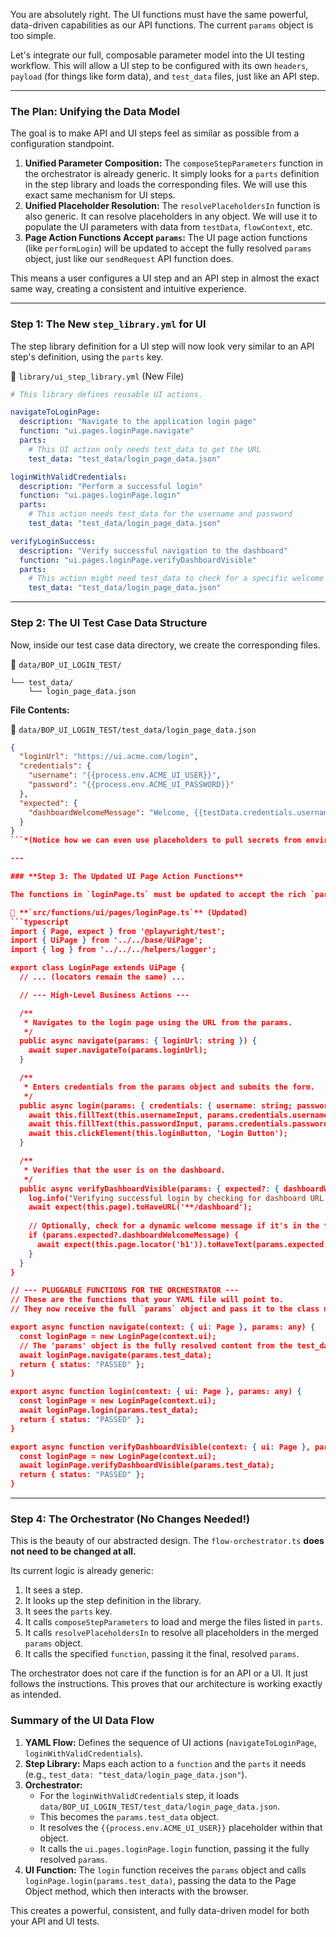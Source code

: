 You are absolutely right. The UI functions must have the same powerful, data-driven capabilities as our API functions. The current `params` object is too simple.

Let's integrate our full, composable parameter model into the UI testing workflow. This will allow a UI step to be configured with its own `headers`, `payload` (for things like form data), and `test_data` files, just like an API step.

---

### **The Plan: Unifying the Data Model**

The goal is to make API and UI steps feel as similar as possible from a configuration standpoint.

1.  **Unified Parameter Composition:** The `composeStepParameters` function in the orchestrator is already generic. It simply looks for a `parts` definition in the step library and loads the corresponding files. We will use this exact same mechanism for UI steps.
2.  **Unified Placeholder Resolution:** The `resolvePlaceholdersIn` function is also generic. It can resolve placeholders in any object. We will use it to populate the UI parameters with data from `testData`, `flowContext`, etc.
3.  **Page Action Functions Accept `params`:** The UI page action functions (like `performLogin`) will be updated to accept the fully resolved `params` object, just like our `sendRequest` API function does.

This means a user configures a UI step and an API step in almost the exact same way, creating a consistent and intuitive experience.

---

### **Step 1: The New `step_library.yml` for UI**

The step library definition for a UI step will now look very similar to an API step's definition, using the `parts` key.

📁 `library/ui_step_library.yml` (New File)
```yaml
# This library defines reusable UI actions.

navigateToLoginPage:
  description: "Navigate to the application login page"
  function: "ui.pages.loginPage.navigate"
  parts:
    # This UI action only needs test_data to get the URL
    test_data: "test_data/login_page_data.json"

loginWithValidCredentials:
  description: "Perform a successful login"
  function: "ui.pages.loginPage.login"
  parts:
    # This action needs test_data for the username and password
    test_data: "test_data/login_page_data.json"

verifyLoginSuccess:
  description: "Verify successful navigation to the dashboard"
  function: "ui.pages.loginPage.verifyDashboardVisible"
  parts:
    # This action might need test_data to check for a specific welcome message
    test_data: "test_data/login_page_data.json"
```

---

### **Step 2: The UI Test Case Data Structure**

Now, inside our test case data directory, we create the corresponding files.

📁 `data/BOP_UI_LOGIN_TEST/`
```
└── test_data/
    └── login_page_data.json
```

**File Contents:**

📁 `data/BOP_UI_LOGIN_TEST/test_data/login_page_data.json`
```json
{
  "loginUrl": "https://ui.acme.com/login",
  "credentials": {
    "username": "{{process.env.ACME_UI_USER}}",
    "password": "{{process.env.ACME_UI_PASSWORD}}"
  },
  "expected": {
    "dashboardWelcomeMessage": "Welcome, {{testData.credentials.username}}!"
  }
}
```*(Notice how we can even use placeholders to pull secrets from environment variables.)*

---

### **Step 3: The Updated UI Page Action Functions**

The functions in `loginPage.ts` must be updated to accept the rich `params` object that the orchestrator will now provide.

📁 **`src/functions/ui/pages/loginPage.ts`** (Updated)
```typescript
import { Page, expect } from '@playwright/test';
import { UiPage } from '../../base/UiPage';
import { log } from '../../../helpers/logger';

export class LoginPage extends UiPage {
  // ... (locators remain the same) ...

  // --- High-Level Business Actions ---

  /**
   * Navigates to the login page using the URL from the params.
   */
  public async navigate(params: { loginUrl: string }) {
    await super.navigateTo(params.loginUrl);
  }

  /**
   * Enters credentials from the params object and submits the form.
   */
  public async login(params: { credentials: { username: string; password_val: string } }) {
    await this.fillText(this.usernameInput, params.credentials.username, 'Username Input');
    await this.fillText(this.passwordInput, params.credentials.password_val, 'Password Input');
    await this.clickElement(this.loginButton, 'Login Button');
  }

  /**
   * Verifies that the user is on the dashboard.
   */
  public async verifyDashboardVisible(params: { expected?: { dashboardWelcomeMessage?: string } }) {
    log.info("Verifying successful login by checking for dashboard URL.");
    await expect(this.page).toHaveURL('**/dashboard');
    
    // Optionally, check for a dynamic welcome message if it's in the test data
    if (params.expected?.dashboardWelcomeMessage) {
      await expect(this.page.locator('h1')).toHaveText(params.expected.dashboardWelcomeMessage);
    }
  }
}

// --- PLUGGABLE FUNCTIONS FOR THE ORCHESTRATOR ---
// These are the functions that your YAML file will point to.
// They now receive the full `params` object and pass it to the class methods.

export async function navigate(context: { ui: Page }, params: any) {
  const loginPage = new LoginPage(context.ui);
  // The 'params' object is the fully resolved content from the test_data file.
  await loginPage.navigate(params.test_data);
  return { status: "PASSED" };
}

export async function login(context: { ui: Page }, params: any) {
  const loginPage = new LoginPage(context.ui);
  await loginPage.login(params.test_data);
  return { status: "PASSED" };
}

export async function verifyDashboardVisible(context: { ui: Page }, params: any) {
  const loginPage = new LoginPage(context.ui);
  await loginPage.verifyDashboardVisible(params.test_data);
  return { status: "PASSED" };
}
```

---

### **Step 4: The Orchestrator (No Changes Needed!)**

This is the beauty of our abstracted design. The `flow-orchestrator.ts` **does not need to be changed at all.**

Its current logic is already generic:
1.  It sees a step.
2.  It looks up the step definition in the library.
3.  It sees the `parts` key.
4.  It calls `composeStepParameters` to load and merge the files listed in `parts`.
5.  It calls `resolvePlaceholdersIn` to resolve all placeholders in the merged `params` object.
6.  It calls the specified `function`, passing it the final, resolved `params`.

The orchestrator does not care if the function is for an API or a UI. It just follows the instructions. This proves that our architecture is working exactly as intended.

### **Summary of the UI Data Flow**

1.  **YAML Flow:** Defines the sequence of UI actions (`navigateToLoginPage`, `loginWithValidCredentials`).
2.  **Step Library:** Maps each action to a `function` and the `parts` it needs (e.g., `test_data: "test_data/login_page_data.json"`).
3.  **Orchestrator:**
    *   For the `loginWithValidCredentials` step, it loads `data/BOP_UI_LOGIN_TEST/test_data/login_page_data.json`.
    *   This becomes the `params.test_data` object.
    *   It resolves the `{{process.env.ACME_UI_USER}}` placeholder within that object.
    *   It calls the `ui.pages.loginPage.login` function, passing it the fully resolved `params`.
4.  **UI Function:** The `login` function receives the `params` object and calls `loginPage.login(params.test_data)`, passing the data to the Page Object method, which then interacts with the browser.

This creates a powerful, consistent, and fully data-driven model for both your API and UI tests.